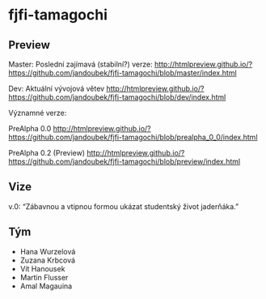 fjfi-tamagochi
==============

Preview
-----------------------------------
Master: Poslední zajímavá (stabilní?)  verze:
http://htmlpreview.github.io/?https://github.com/jandoubek/fjfi-tamagochi/blob/master/index.html

Dev: Aktuální vývojová větev
http://htmlpreview.github.io/?https://github.com/jandoubek/fjfi-tamagochi/blob/dev/index.html

Významné verze:

PreAlpha 0.0
http://htmlpreview.github.io/?https://github.com/jandoubek/fjfi-tamagochi/blob/prealpha_0_0/index.html

PreAlpha 0.2 (Preview)
http://htmlpreview.github.io/?https://github.com/jandoubek/fjfi-tamagochi/blob/preview/index.html


Vize
-----------------------------------
v.0: “Zábavnou a vtipnou formou ukázat studentský život jaderňáka.”

Tým
-----------------------------------
- Hana Wurzelová
- Zuzana Krbcová
- Vít Hanousek
- Martin Flusser
- Amal Magauina
